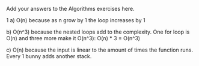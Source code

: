 Add your answers to the Algorithms exercises here.

1
a) O(n) because as n grow by 1 the loop increases by 1

b) O(n^3) because the nested loops add to the complexity. One for loop is O(n) and three more make it O(n^3): O(n) * 3 = O(n^3)

c) O(n) because the input is linear to the amount of times the function runs. Every 1 bunny adds another stack.